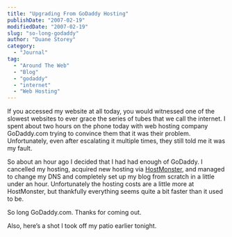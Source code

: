 ```yaml
---
title: "Upgrading From GoDaddy Hosting"
publishDate: "2007-02-19"
modifiedDate: "2007-02-19"
slug: "so-long-godaddy"
author: "Duane Storey"
category:
  - "Journal"
tag:
  - "Around The Web"
  - "Blog"
  - "godaddy"
  - "internet"
  - "Web Hosting"
---
```


If you accessed my website at all today, you would witnessed one of the slowest websites to ever grace the series of tubes that we call the internet. I spent about two hours on the phone today with web hosting company GoDaddy.com trying to convince them that it was their problem. Unfortunately, even after escalating it multiple times, they still told me it was my fault.

So about an hour ago I decided that I had had enough of GoDaddy. I cancelled my hosting, acquired new hosting via [HostMonster](http://www.hostmonster.com/), and managed to change my DNS and completely set up my blog from scratch in a little under an hour. Unfortunately the hosting costs are a little more at HostMonster, but thankfully everything seems quite a bit faster than it used to be.

So long GoDaddy.com. Thanks for coming out.

Also, here’s a shot I took off my patio earlier tonight.